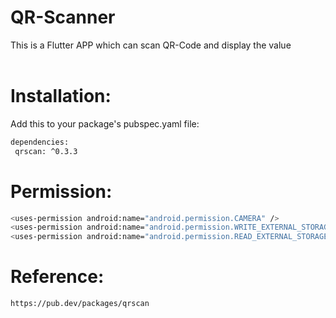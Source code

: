 # QR-Scanner

This is a Flutter APP which can scan QR-Code and display the value
<br></br>

# Installation:
Add this to your package's pubspec.yaml file:
 ```bash
 dependencies:
  qrscan: ^0.3.3
 ```
 # Permission:

  ```bash
 <uses-permission android:name="android.permission.CAMERA" />
 <uses-permission android:name="android.permission.WRITE_EXTERNAL_STORAGE"/>
 <uses-permission android:name="android.permission.READ_EXTERNAL_STORAGE"/>
```
# Reference:
```bash
https://pub.dev/packages/qrscan
```
